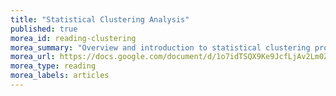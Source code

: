 ```yaml
---
title: "Statistical Clustering Analysis"
published: true
morea_id: reading-clustering
morea_summary: "Overview and introduction to statistical clustering problems and methods"
morea_url: https://docs.google.com/document/d/1o7idTSQX9Ke9JcfLjAv2Lm0ZsWPKS9JsCYxI6Z82R0k/edit?tab=t.0
morea_type: reading
morea_labels: articles
---
```

